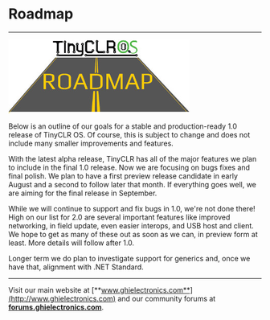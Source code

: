 # Roadmap
---
![Roadmap](images/roadmap-noborder.jpg)

Below is an outline of our goals for a stable and production-ready 1.0 release of TinyCLR OS. Of course, this is subject to change and does not include many smaller improvements and features.

With the latest alpha release, TinyCLR has all of the major features we plan to include in the final 1.0 release. Now we are focusing on bugs fixes and final polish. We plan to have a first preview release candidate in early August and a second to follow later that month. If everything goes well, we are aiming for the final release in September.

While we will continue to support and fix bugs in 1.0, we're not done there! High on our list for 2.0 are several important features like improved networking, in field update, even easier interops, and USB host and client. We hope to get as many of these out as soon as we can, in preview form at least. More details will follow after 1.0. 

Longer term we do plan to investigate support for generics and, once we have that, alignment with .NET Standard.

***

Visit our main website at [**www.ghielectronics.com**](http://www.ghielectronics.com) and our community forums at [**forums.ghielectronics.com**](https://forums.ghielectronics.com/).
